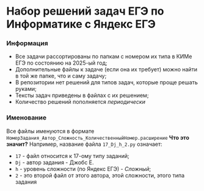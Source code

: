 # Набор решений задач ЕГЭ по Информатике с Яндекс ЕГЭ
### Информация
- Все задачи рассортированы по папкам с номером их типа в КИМе ЕГЭ по состоянию на 2025-ый год;
- Дополнительные файлы к задаче (если она их требует) можно найти в той же папке, что и саму задачу;
- В репозитории нет решений для типов задач, которые проще решать руками;
- Тексты задач приведены в файлах с их решением;
- Количество решений пополняется *периодически*
### Именование
Все файлы именуются в формате `НомерЗадания_Автор_Сложность_КоличественныйНомер.расширение`
**Что это значит?**
Например, название файла `17_Dj_h_2.py` означает:
- `17` - файл относится к 17-ому типу заданий;
- `Dj` - автор задания - Джобс Е.
- `h` - уровень сложности (по Яндекс ЕГЭ) - *Сложный*;
- `2` - это второй файл от этого автора, этой сложности, этого типа задания